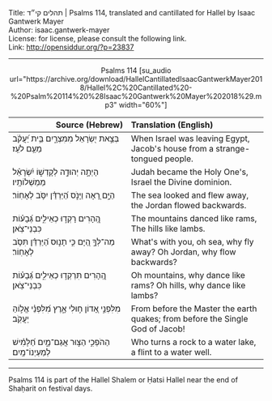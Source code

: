 <html>
<head></head>
<body>
Title: תהלים קי״ד | Psalms 114, translated and cantillated for Hallel by Isaac Gantwerk Mayer<br />
Author: isaac.gantwerk-mayer<br />
License: for license, please consult the following link.<br />
Link: <a href="http://opensiddur.org/?p=23837">http://opensiddur.org/?p=23837</a>
<p />
<hr />

<center>
Psalms 114 [su_audio url="https://archive.org/download/HallelCantillatedIsaacGantwerkMayer2018/Hallel%2C%20Cantillated%20-%20Psalm%20114%20%28Isaac%20Gantwerk%20Mayer%202018%29.mp3" width="60%"]
</center>

<table style="margin-left: auto;margin-right: auto;" class="draggable">
<thead><tr><th id="x" style="text-align: right;">Source (Hebrew)</th><th style="text-align: left;">Translation (English)</th></tr></thead>
<tbody>
<tr><td style="vertical-align:top;" width="46%">
<div class="liturgy"><span lang="he">
בְּצֵ֣את יִ֭שְׂרָאֵל מִמִּצְרָ֑יִם 
בֵּ֥ית יַ֝עֲקֹ֗ב מֵעַ֥ם לֹעֵֽז׃
</span></div></td>
 
<td style="vertical-align:top;" width="53%">
<div class="english">
When Israel was leaving Egypt,
Jacob's house from a strange-tongued people.
</div></td></tr>


<tr><td style="vertical-align:top;" width="46%">
<div class="liturgy"><span lang="he">
הָיְתָ֣ה יְהוּדָ֣ה לְקָדְשׁ֑וֹ 
יִ֝שְׂרָאֵ֗ל מַמְשְׁלוֹתָֽיו׃
</span></div></td>
 
<td style="vertical-align:top;" width="53%">
<div class="english">
Judah became the Holy One's,
Israel the Divine dominion.
</div></td></tr>


<tr><td style="vertical-align:top;" width="46%">
<div class="liturgy"><span lang="he">
הַיָּ֣ם רָ֭אָה וַיָּנֹ֑ס 
הַ֝יַּרְדֵּ֗ן יִסֹּ֥ב לְאָחֽוֹר׃
</span></div></td>
 
<td style="vertical-align:top;" width="53%">
<div class="english">
The sea looked and flew away,
the Jordan flowed backwards.
</div></td></tr>


<tr><td style="vertical-align:top;" width="46%">
<div class="liturgy"><span lang="he">
הֶֽ֭הָרִים רָקְד֣וּ כְאֵילִ֑ים 
גְּ֝בָע֗וֹת כִּבְנֵי־צֹֽאן׃
</span></div></td>
 
<td style="vertical-align:top;" width="53%">
<div class="english">
The mountains danced like rams,
The hills like lambs.
</div></td></tr>


<tr><td style="vertical-align:top;" width="46%">
<div class="liturgy"><span lang="he">
מַה־לְּךָ֣ הַ֭יָּם כִּ֣י תָנ֑וּס 
הַ֝יַּרְדֵּ֗ן תִּסֹּ֥ב לְאָחֽוֹר׃
</span></div></td>
 
<td style="vertical-align:top;" width="53%">
<div class="english">
What's with you, oh sea, why fly away?
Oh Jordan, why flow backwards?
</div></td></tr>


<tr><td style="vertical-align:top;" width="46%">
<div class="liturgy"><span lang="he">
הֶֽ֭הָרִים תִּרְקְד֣וּ כְאֵילִ֑ים 
גְּ֝בָע֗וֹת כִּבְנֵי־צֹֽאן׃
</span></div></td>
 
<td style="vertical-align:top;" width="53%">
<div class="english">
Oh mountains, why dance like rams?
Oh hills, why dance like lambs?
</div></td></tr>


<tr><td style="vertical-align:top;" width="46%">
<div class="liturgy"><span lang="he">
מִלִּפְנֵ֣י אָ֭דוֹן ח֣וּלִי אָ֑רֶץ 
מִ֝לִּפְנֵ֗י אֱל֣וֹהַּ יַעֲקֹֽב׃
</span></div></td>
 
<td style="vertical-align:top;" width="53%">
<div class="english">
From before the Master the earth quakes;
from before the Single God of Jacob!
</div></td></tr>


<tr><td style="vertical-align:top;" width="46%">
<div class="liturgy"><span lang="he">
הַהֹפְכִ֣י הַצּ֣וּר אֲגַם־מָ֑יִם 
חַ֝לָּמִ֗ישׁ לְמַעְיְנוֹ־מָֽיִם׃
</span></div></td>
 
<td style="vertical-align:top;" width="53%">
<div class="english">
Who turns a rock to a water lake,
a flint to a water well.
</div></td></tr>
</tbody></table>

<hr />

Psalms 114 is part of the Hallel Shalem or Ḥatsi Hallel near the end of Shaḥarit on festival days. 
</body>
</html>